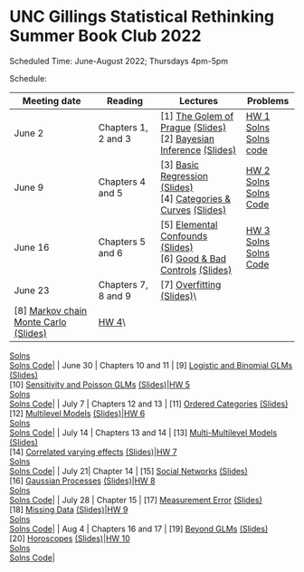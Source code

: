 # UNC Gillings Statistical Rethinking Summer Book Club 2022 

Scheduled Time: June-August 2022; Thursdays 4pm-5pm

Schedule:


| Meeting date | Reading | Lectures | Problems |
|----|----|------------|-----|
| June 2  | Chapters 1, 2 and 3 | [1] [The Golem of Prague](https://youtu.be/cclUd_HoRlo) [(Slides)](https://speakerdeck.com/rmcelreath/statistical-rethinking-2022-lecture-01) <br /> [2] [Bayesian Inference](https://www.youtube.com/watch?v=guTdrfycW2Q&list=PLDcUM9US4XdMROZ57-OIRtIK0aOynbgZN&index=2) [(Slides)](https://speakerdeck.com/rmcelreath/statistical-rethinking-2022-lecture-02) | [HW 1](https://github.com/rmcelreath/stat_rethinking_2022/raw/main/homework/week01.pdf) <br>[Solns](https://github.com/rmcelreath/stat_rethinking_2022/raw/main/homework/week01_solutions.pdf) <br>[Solns code](https://raw.githubusercontent.com/rmcelreath/stat_rethinking_2022/main/homework/week01_solutions.r)
| June 9 | Chapters 4 and 5 | [3] [Basic Regression](https://www.youtube.com/watch?v=zYYBtxHWE0A) [(Slides)](https://speakerdeck.com/rmcelreath/statistical-rethinking-2022-lecture-03) <br> [4] [Categories & Curves](https://youtu.be/QiHKdvAbYII) [(Slides)](https://speakerdeck.com/rmcelreath/statistical-rethinking-2022-lecture-04)|[HW 2](https://github.com/rmcelreath/stat_rethinking_2022/raw/main/homework/week02.pdf)<br>[Solns](https://github.com/rmcelreath/stat_rethinking_2022/raw/main/homework/week02_solutions.pdf)<br>[Solns Code](https://github.com/rmcelreath/stat_rethinking_2022/raw/main/homework/week02_solutions.R)|
| June 16 | Chapters 5 and 6 |  [5] [Elemental Confounds](https://youtu.be/UpP-_mBvECI) [(Slides)](https://speakerdeck.com/rmcelreath/statistical-rethinking-2022-lecture-05)<br>[6] [Good & Bad Controls](https://www.youtube.com/watch?v=NSuTaeW6Orc&list=PLDcUM9US4XdMROZ57-OIRtIK0aOynbgZN&index=6) [(Slides)](https://speakerdeck.com/rmcelreath/statistical-rethinking-2022-lecture-06)|[HW 3](https://github.com/rmcelreath/stat_rethinking_2022/blob/main/homework/week03.pdf)<br>[Solns](https://github.com/rmcelreath/stat_rethinking_2022/blob/main/homework/week03_solutions.pdf)<br>[Solns Code](https://github.com/rmcelreath/stat_rethinking_2022/blob/main/homework/week03_solutions.R)|
| June 23 | Chapters 7, 8 and 9 | [7] [Overfitting](https://www.youtube.com/watch?v=odGAAJDlgp8&list=PLDcUM9US4XdMROZ57-OIRtIK0aOynbgZN&index=7) [(Slides)](https://speakerdeck.com/rmcelreath/statistical-rethinking-2022-lecture-07)\
[8] [Markov chain Monte Carlo](https://www.youtube.com/watch?v=Qqz5AJjyugM&list=PLDcUM9US4XdMROZ57-OIRtIK0aOynbgZN&index=8&pp=sAQB) [(Slides)](https://speakerdeck.com/rmcelreath/statistical-rethinking-2022-lecture-08)|[HW 4](https://github.com/rmcelreath/stat_rethinking_2022/blob/main/homework/week04.pdf)\
[Solns](https://github.com/rmcelreath/stat_rethinking_2022/blob/main/homework/week04_solutions.pdf)\
[Solns Code](https://github.com/rmcelreath/stat_rethinking_2022/blob/main/homework/week04_solutions.R)|
| June 30 | Chapters 10 and 11 | [9] [Logistic and Binomial GLMs](https://www.youtube.com/watch?v=nPi5yGbfxuo&list=PLDcUM9US4XdMROZ57-OIRtIK0aOynbgZN&index=9) [(Slides)](https://speakerdeck.com/rmcelreath/statistical-rethinking-2022-lecture-09)\
[10] [Sensitivity and Poisson GLMs](https://www.youtube.com/watch?v=YrwL6t0kW2I&list=PLDcUM9US4XdMROZ57-OIRtIK0aOynbgZN&index=10) [(Slides)](https://speakerdeck.com/rmcelreath/statistical-rethinking-2022-lecture-10)|[HW 5](https://github.com/rmcelreath/stat_rethinking_2022/blob/main/homework/week05.pdf)\
[Solns](https://github.com/rmcelreath/stat_rethinking_2022/blob/main/homework/week05_solutions.pdf)\
[Solns Code](https://github.com/rmcelreath/stat_rethinking_2022/blob/main/homework/week05_solutions.R)|
| July 7 | Chapters 12 and 13 | [11] [Ordered Categories](https://www.youtube.com/watch?v=-397DMPooR8&list=PLDcUM9US4XdMROZ57-OIRtIK0aOynbgZN&index=11) [(Slides)](https://speakerdeck.com/rmcelreath/statistical-rethinking-2022-lecture-11)\
[12] [Multilevel Models](https://www.youtube.com/watch?v=SocRgsf202M&list=PLDcUM9US4XdMROZ57-OIRtIK0aOynbgZN&index=12) [(Slides)](https://speakerdeck.com/rmcelreath/statistical-rethinking-2022-lecture-12)|[HW 6](https://github.com/rmcelreath/stat_rethinking_2022/blob/main/homework/week06.pdf)\
[Solns](https://github.com/rmcelreath/stat_rethinking_2022/blob/main/homework/week06_solutions.pdf)\
[Solns Code](https://github.com/rmcelreath/stat_rethinking_2022/blob/main/homework/week06_solutions.R)|
| July 14 | Chapters 13 and 14 | [13] [Multi-Multilevel Models](https://www.youtube.com/watch?v=n2aJYtuGu54&list=PLDcUM9US4XdMROZ57-OIRtIK0aOynbgZN&index=13) [(Slides)](https://speakerdeck.com/rmcelreath/statistical-rethinking-2022-lecture-13)\
[14] [Correlated varying effects](https://www.youtube.com/watch?v=XDoAglqd7ss&list=PLDcUM9US4XdMROZ57-OIRtIK0aOynbgZN&index=14) [(Slides)](https://speakerdeck.com/rmcelreath/statistical-rethinking-2022-lecture-14)|[HW 7](https://github.com/rmcelreath/stat_rethinking_2022/blob/main/homework/week07.pdf)\
[Solns](https://github.com/rmcelreath/stat_rethinking_2022/blob/main/homework/week07_solutions.pdf)\
[Solns Code](https://github.com/rmcelreath/stat_rethinking_2022/blob/main/homework/week07_solutions.R)|
| July 21| Chapter 14 | [15] [Social Networks](https://www.youtube.com/watch?v=L_QumFUv7C8&list=PLDcUM9US4XdMROZ57-OIRtIK0aOynbgZN&index=15) [(Slides)](https://speakerdeck.com/rmcelreath/statistical-rethinking-2022-lecture-15)\
[16] [Gaussian Processes](https://www.youtube.com/watch?v=PIuqxOBJqLU&list=PLDcUM9US4XdMROZ57-OIRtIK0aOynbgZN&index=16) [(Slides)](https://speakerdeck.com/rmcelreath/statistical-rethinking-2022-lecture-16)|[HW 8](https://github.com/rmcelreath/stat_rethinking_2022/blob/main/homework/week08.pdf)\
[Solns](https://github.com/rmcelreath/stat_rethinking_2022/blob/main/homework/week08_solutions.pdf)\
[Solns Code](https://github.com/rmcelreath/stat_rethinking_2022/blob/main/homework/week08_solutions.R)|
| July 28 | Chapter 15 | [17] [Measurement Error](https://www.youtube.com/watch?v=lTFAB6QmwHM&list=PLDcUM9US4XdMROZ57-OIRtIK0aOynbgZN&index=17) [(Slides)](https://speakerdeck.com/rmcelreath/statistical-rethinking-2022-lecture-17)\
[18] [Missing Data](https://www.youtube.com/watch?v=oMiSb8GKR0o&list=PLDcUM9US4XdMROZ57-OIRtIK0aOynbgZN&index=18) [(Slides)](https://speakerdeck.com/rmcelreath/statistical-rethinking-2022-lecture-18)|[HW 9](https://github.com/rmcelreath/stat_rethinking_2022/blob/main/homework/week09.pdf)\
[Solns](https://github.com/rmcelreath/stat_rethinking_2022/blob/main/homework/week09_solutions.pdf)\
[Solns Code](https://github.com/rmcelreath/stat_rethinking_2022/blob/main/homework/week09_solutions.R)|
| Aug 4 | Chapters 16 and 17 | [19] [Beyond GLMs](https://www.youtube.com/watch?v=Doaod09YitA&list=PLDcUM9US4XdMROZ57-OIRtIK0aOynbgZN&index=19) [(Slides)](https://speakerdeck.com/rmcelreath/statistical-rethinking-2022-lecture-19)\
[20] [Horoscopes](https://www.youtube.com/watch?v=qV3eos7maGs&list=PLDcUM9US4XdMROZ57-OIRtIK0aOynbgZN&index=20) [(Slides)](https://speakerdeck.com/rmcelreath/statistical-rethinking-2022-lecture-20)|[HW 10](https://github.com/rmcelreath/stat_rethinking_2022/blob/main/homework/week10.pdf)\
[Solns](https://github.com/rmcelreath/stat_rethinking_2022/blob/main/homework/week10_solutions.pdf)\
[Solns Code](https://github.com/rmcelreath/stat_rethinking_2022/blob/main/homework/week10_solutions.R)|

